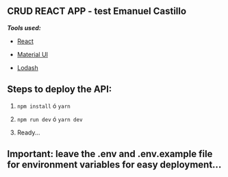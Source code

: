 
## CRUD REACT APP - test Emanuel Castillo



***Tools used:***

- [React](https://es.reactjs.org/)

- [Material UI](https://material-ui.com/es/)

- [Lodash](https://lodash.com/)



## Steps to deploy the API:




1.  `npm install` ó `yarn`

2.  `npm run dev` ó `yarn dev`
3.  Ready...

## Important: leave the .env and .env.example file for environment variables for easy deployment...